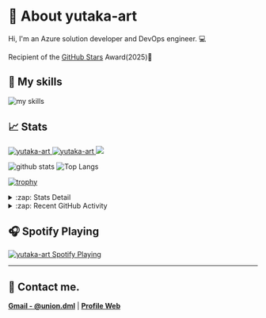 ﻿# 🐤 About yutaka-art
Hi, I'm an Azure solution developer and DevOps engineer. 💻

Recipient of the [GitHub Stars](https://stars.github.com/profiles/yutaka-art/) Award(2025)🌟

## 🌱 My skills
<img alt="my skills" src="https://skillicons.dev/icons?theme=light&perline=11&i=azure,cs,dotnet,visualstudio,vscode,windows,github,git,githubactions,docker,kubernetes" />

## 📈 Stats
<p align="left">
  <a href="https://github.com/yutaka-art/yutaka-art/">
    <img src="https://komarev.com/ghpvc/?username=yutaka-art" alt="yutaka-art" />
  </a>
  <a href="https://zenn.dev/yutakaosada/">
    <img src="https://badgen.org/img/zenn/yutakaosada/followers?style=flat" alt="yutaka-art" />
  </a>
  <a href="https://github.com/yutaka-art">
    <img height="20" src="https://img.shields.io/github/followers/yutaka-art?label=follow&logo=github&style=flat" />
  </a>
</p>

<p align="left"> 
  <img alt="github stats" height="150px" src="https://github-readme-stats-ruby-mu.vercel.app/api?username=yutaka-art&show_icons=true" />
  <img alt="Top Langs" height="150px" src="https://github-readme-stats-ruby-mu.vercel.app/api/top-langs/?username=yutaka-art&layout=compact&show_icons=true" />
</p>

[![trophy](https://github-profile-trophy-sable.vercel.app/?username=yutaka-art&column=8&title=-Reviews)](https://github-profile-trophy-sable.vercel.app/?username=yutaka-art&column=8&title=-Reviews)

<details>
  <summary>:zap: Stats Detail</summary>

[![metricsbase](/output/metrics.base.svg)](/output/metrics.base.svg)

[![details](/output/details.svg)](/output/details.svg)

</details>

<details>
  <summary>:zap: Recent GitHub Activity</summary>

<!--START_SECTION:activity-->
1. 🗣 Commented on [#2](https://github.com/yutaka-art/copilot-metrics-platform/issues/2#issuecomment-3431147340) in [yutaka-art/copilot-metrics-platform](https://github.com/yutaka-art/copilot-metrics-platform)
2. 🗣 Commented on [#2](https://github.com/yutaka-art/copilot-metrics-platform/issues/2#issuecomment-3431143275) in [yutaka-art/copilot-metrics-platform](https://github.com/yutaka-art/copilot-metrics-platform)
3. 🔒 Closed issue [#2](https://github.com/yutaka-art/copilot-metrics-platform/issues/2) in [yutaka-art/copilot-metrics-platform](https://github.com/yutaka-art/copilot-metrics-platform)
4. ❌ Labeled PR [#3](undefined) in [yutaka-art/copilot-metrics-platform](https://github.com/yutaka-art/copilot-metrics-platform)
5. 💪 Opened PR [#3](undefined) in [yutaka-art/copilot-metrics-platform](https://github.com/yutaka-art/copilot-metrics-platform)
<!--END_SECTION:activity-->

</details>

## 🎧 Spotify Playing
[<img src="https://novatorem-smoky-seven.vercel.app/api/spotify?background_color=0d1117&border_color=ffffff" alt="yutaka-art Spotify Playing"  />](https://open.spotify.com/user/yutaka-art)

---

## 📨 Contact me.
**[Gmail - @union.dml](mailto:union.dml@gmail.com)** | **[Profile Web](https://yutaka-art.github.io/yutaka-art/index-en.html)**



